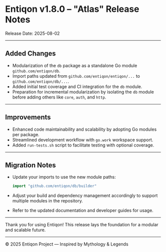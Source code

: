 # Entiqon v1.8.0 – "Atlas" Release Notes

Release Date: 2025-08-02

---

## Added Changes

- Modularization of the `db` package as a standalone Go module `github.com/entiqon/db`.
- Import paths updated from `github.com/entiqon/entiqon/...` to `github.com/entiqon/db/...`.
- Added initial test coverage and CI integration for the `db` module.
- Preparation for incremental modularization by isolating the `db` module before adding others like `core`, `auth`, and `http`.

---

## Improvements

- Enhanced code maintainability and scalability by adopting Go modules per package.
- Streamlined development workflow with `go.work` workspace support.
- Added `run-tests.sh` script to facilitate testing with optional coverage.

---

## Migration Notes

- Update your imports to use the new module paths:

  ```go
  import "github.com/entiqon/db/builder"
  ```

- Adjust your build and dependency management accordingly to support multiple modules in the repository.
- Refer to the updated documentation and developer guides for usage.

---

Thank you for using Entiqon! This release lays the foundation for a modular and scalable future.

---

© 2025 Entiqon Project — Inspired by Mythology & Legends
